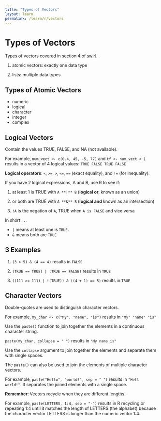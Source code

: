 ```yaml
---
title: "Types of Vectors"
layout: learn
permalink: /learn/r/vectors
---
```


# Types of Vectors

Types of vectors covered in section 4 of <a href="http://swirlstats.com/students.html" >swirl</a>. 

1. atomic vectors: exactly one data type

2. lists: multiple data types

## Types of Atomic Vectors

- numeric
- logical
- character
- integer
- complex

## Logical Vectors 

Contain the values TRUE, FALSE, and NA (not available).

For example, `num_vect <- c(0.4, 45, -5, 77)` and `tf <- num_vect < 1` results in a vector of 4 logical values: `TRUE FALSE TRUE FALSE`

**Logical operators**: `<`, `>=`, `>`, `<=`, `==` (exact equality), and `!=` (for inequality).

If you have 2 logical expressions, A and B, use R to see if: 

1. at least 1 is TRUE with `A **|** B` (**logical or**, known as an union)

2. or both are TRUE with `A **&** B` (**logical and** known as an intersection)

3. `!A` is the negation of `A`, TRUE when `A is FALSE` and vice versa 

In short . . . 

* `|` means at least one is `TRUE`. 
* `&` means both are `TRUE` 

## 3 Examples

1. `(3 > 5) & (4 == 4)` results in `FALSE`

2. `(TRUE == TRUE) | (TRUE == FALSE)` results in `TRUE` 

3. `((111 >= 111) | !(TRUE)) & ((4 + 1) == 5)` results in `TRUE`

## Character Vectors 

Double-quotes are used to distinguish character vectors. 

For example, `my_char <- c("My", "name", "is")` results in `"My" "name" "is"`

Use the `paste()` function to join together the elements in a continuous character string. 

`paste(my_char, collapse = " ")` results in `"My name is"` 

Use the `collapse` argument to  join together the elements and separate them with single spaces.

The `paste()` can also be used to join the elements of multiple character vectors.

For example, `paste("Hello", "world!", sep = " ")` results in `"Hell world!"`. It separates the joined elements with a single space.

**Remember**: Vectors recycle when they are different lengths. 

For example, `paste(LETTERS, 1:4, sep = "-")` results in R recycling or repeating 1:4 until it matches the length of LETTERS (the alphabet) because the character vector LETTERS is longer than the numeric vector 1:4. 
